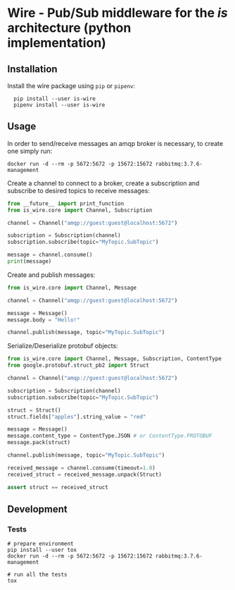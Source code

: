 
# Wire - Pub/Sub middleware for the *is* architecture (python implementation)


## Installation 

Install the wire package using `pip` or `pipenv`:

```shell
  pip install --user is-wire
  pipenv install --user is-wire
```

## Usage

In order to send/receive messages an amqp broker is necessary, to create one simply run:

```shell
docker run -d --rm -p 5672:5672 -p 15672:15672 rabbitmq:3.7.6-management
```

Create a channel to connect to a broker, create a subscription and subscribe to desired topics to receive messages:

```python
from __future__ import print_function
from is_wire.core import Channel, Subscription

channel = Channel("amqp://guest:guest@localhost:5672")

subscription = Subscription(channel)
subscription.subscribe(topic="MyTopic.SubTopic")

message = channel.consume()
print(message)
```

Create and publish messages:

```python
from is_wire.core import Channel, Message

channel = Channel("amqp://guest:guest@localhost:5672")

message = Message()
message.body = "Hello!"

channel.publish(message, topic="MyTopic.SubTopic")
```

Serialize/Deserialize protobuf objects:

```python
from is_wire.core import Channel, Message, Subscription, ContentType
from google.protobuf.struct_pb2 import Struct

channel = Channel("amqp://guest:guest@localhost:5672")

subscription = Subscription(channel)
subscription.subscribe(topic="MyTopic.SubTopic")

struct = Struct()
struct.fields["apples"].string_value = "red"

message = Message()
message.content_type = ContentType.JSON # or ContentType.PROTOBUF
message.pack(struct)

channel.publish(message, topic="MyTopic.SubTopic")

received_message = channel.consume(timeout=1.0)
received_struct = received_message.unpack(Struct)

assert struct == received_struct
```

## Development

### Tests

```shell
# prepare environment
pip install --user tox
docker run -d --rm -p 5672:5672 -p 15672:15672 rabbitmq:3.7.6-management

# run all the tests
tox
```

